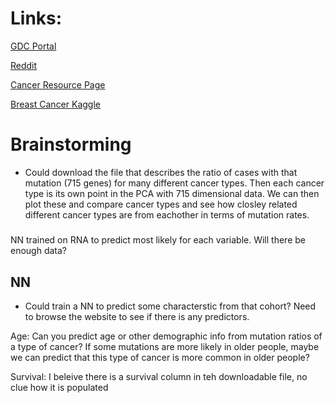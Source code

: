 # Links:

[GDC Portal](https://portal.gdc.cancer.gov/)

[Reddit](https://www.reddit.com/r/bioinformatics/comments/1bal1ji/what_are_some_cancer_databases_that_yall_use/)

[Cancer Resource Page](https://heathbioi.github.io/cancer-research-resources/)

[Breast Cancer Kaggle](https://www.kaggle.com/datasets/raghadalharbi/breast-cancer-gene-expression-profiles-metabric)

# Brainstorming

- Could download the file that describes the ratio of cases with that mutation (715 genes) for many different cancer types. Then each cancer type is its own point in the PCA with 715 dimensional data. We can then plot these and compare cancer types and see how closley related different cancer types are from eachother in terms of mutation rates.

#####

NN trained on RNA to predict most likely for each variable. Will there be enough data?

## NN

- Could train a NN to predict some characterstic from that cohort? Need to browse the website to see if there is any predictors.

Age: Can you predict age or other demographic info from mutation ratios of a type of cancer? If some mutations are more likely in older people, maybe we can predict that this type of cancer is more common in older people?

Survival: I beleive there is a survival column in teh downloadable file, no clue how it is populated
